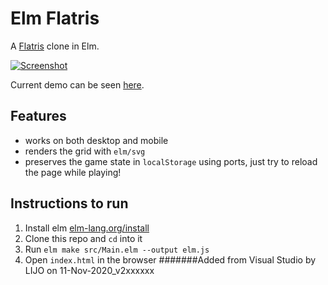 # Elm Flatris
A [Flatris](https://github.com/skidding/flatris) clone in Elm.

[![Screenshot](elm-flatris.png)](https://unsoundscapes.itch.io/flatris)

Current demo can be seen [here](https://unsoundscapes.itch.io/flatris).

## Features

* works on both desktop and mobile
* renders the grid with `elm/svg`
* preserves the game state in `localStorage` using ports, just try to reload the page while playing!

## Instructions to run

1. Install elm [elm-lang.org/install](http://elm-lang.org/install)
2. Clone this repo and `cd` into it
3. Run `elm make src/Main.elm --output elm.js`
4. Open `index.html` in the browser
#######Added from Visual Studio by LIJO on 11-Nov-2020_v2xxxxxx